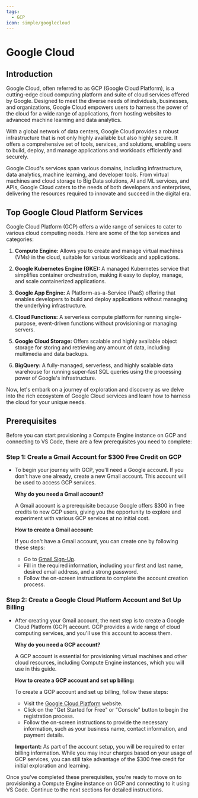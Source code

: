 ```yaml
---
tags:
  - GCP
icon: simple/googlecloud
---
```

# Google Cloud

## Introduction

Google Cloud, often referred to as GCP (Google Cloud Platform), is a cutting-edge cloud computing platform and suite of cloud services offered by Google. Designed to meet the diverse needs of individuals, businesses, and organizations, Google Cloud empowers users to harness the power of the cloud for a wide range of applications, from hosting websites to advanced machine learning and data analytics.

With a global network of data centers, Google Cloud provides a robust infrastructure that is not only highly available but also highly secure. It offers a comprehensive set of tools, services, and solutions, enabling users to build, deploy, and manage applications and workloads efficiently and securely.

Google Cloud's services span various domains, including infrastructure, data analytics, machine learning, and developer tools. From virtual machines and cloud storage to Big Data solutions, AI and ML services, and APIs, Google Cloud caters to the needs of both developers and enterprises, delivering the resources required to innovate and succeed in the digital era.

## Top Google Cloud Platform Services

Google Cloud Platform (GCP) offers a wide range of services to cater to various cloud computing needs. Here are some of the top services and categories:

1. **Compute Engine:** Allows you to create and manage virtual machines (VMs) in the cloud, suitable for various workloads and applications.

2. **Google Kubernetes Engine (GKE):** A managed Kubernetes service that simplifies container orchestration, making it easy to deploy, manage, and scale containerized applications.

3. **Google App Engine:** A Platform-as-a-Service (PaaS) offering that enables developers to build and deploy applications without managing the underlying infrastructure.

4. **Cloud Functions:** A serverless compute platform for running single-purpose, event-driven functions without provisioning or managing servers.

5. **Google Cloud Storage:** Offers scalable and highly available object storage for storing and retrieving any amount of data, including multimedia and data backups.

6. **BigQuery:** A fully-managed, serverless, and highly scalable data warehouse for running super-fast SQL queries using the processing power of Google's infrastructure.


Now, let's embark on a journey of exploration and discovery as we delve into the rich ecosystem of Google Cloud services and learn how to harness the cloud for your unique needs.


## Prerequisites

Before you can start provisioning a Compute Engine instance on GCP and connecting to VS Code, there are a few prerequisites you need to complete:

### Step 1: Create a Gmail Account for $300 Free Credit on GCP

- To begin your journey with GCP, you'll need a Google account. If you don't have one already, create a new Gmail account. This account will be used to access GCP services.

   **Why do you need a Gmail account?**

   A Gmail account is a prerequisite because Google offers $300 in free credits to new GCP users, giving you the opportunity to explore and experiment with various GCP services at no initial cost.

   **How to create a Gmail account:**

   If you don't have a Gmail account, you can create one by following these steps:

   - Go to [Gmail Sign-Up](https://accounts.google.com/signup).
   - Fill in the required information, including your first and last name, desired email address, and a strong password.
   - Follow the on-screen instructions to complete the account creation process.

### Step 2: Create a Google Cloud Platform Account and Set Up Billing

- After creating your Gmail account, the next step is to create a Google Cloud Platform (GCP) account. GCP provides a wide range of cloud computing services, and you'll use this account to access them.

   **Why do you need a GCP account?**

   A GCP account is essential for provisioning virtual machines and other cloud resources, including Compute Engine instances, which you will use in this guide.

   **How to create a GCP account and set up billing:**

   To create a GCP account and set up billing, follow these steps:

   - Visit the [Google Cloud Platform](https://cloud.google.com/) website.
   - Click on the "Get Started for Free" or "Console" button to begin the registration process.
   - Follow the on-screen instructions to provide the necessary information, such as your business name, contact information, and payment details.

   **Important:** As part of the account setup, you will be required to enter billing information. While you may incur charges based on your usage of GCP services, you can still take advantage of the $300 free credit for initial exploration and learning.

Once you've completed these prerequisites, you're ready to move on to provisioning a Compute Engine instance on GCP and connecting to it using VS Code. Continue to the next sections for detailed instructions.
